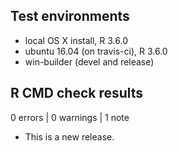 ## Test environments

* local OS X install, R 3.6.0
* ubuntu 16.04 (on travis-ci), R 3.6.0
* win-builder (devel and release)

## R CMD check results

0 errors | 0 warnings | 1 note

* This is a new release.
